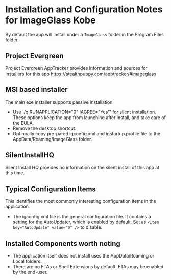 # Installation and Configuration Notes for ImageGlass Kobe

By default the app will install under a `ImageGlass` folder in the Program Files folder.

## Project Evergreen
Project Evergreen AppTracker provides information and sources for installers for this app https://stealthpuppy.com/apptracker/#imageglass 


## MSI based installer

The main exe installer supports passive installation:
* Use  '/q RUNAPPLICATION="0" IAGREE="Yes"' for silent installation. These options keep the app from launching after install, and take care of the EULA.
* Remove the desktop shortcut.
* Optionally copy pre-pared igconfig.xml and igstartup.profile file to the AppData/Roaming/ImageGlass folder.


## SilentInstallHQ
Silent Install HQ provides no information on the silent install of this app at this time.

## Typical Configuration Items 

This identifies the most commonly interesting configuration items in the application.

* The igconfig.xml file is the general configuration file. It contains a setting for the AutoUpdater, which is enabled by default.  Set as `<Item key="AutoUpdate" value="0" />` to disable.


## Installed Components worth noting

* The application itself does not install uses the AppData\Roaming or Local folders. 
* There are no FTAs or Shell Extensions by default.  FTAs may be enabled by the end-user.
